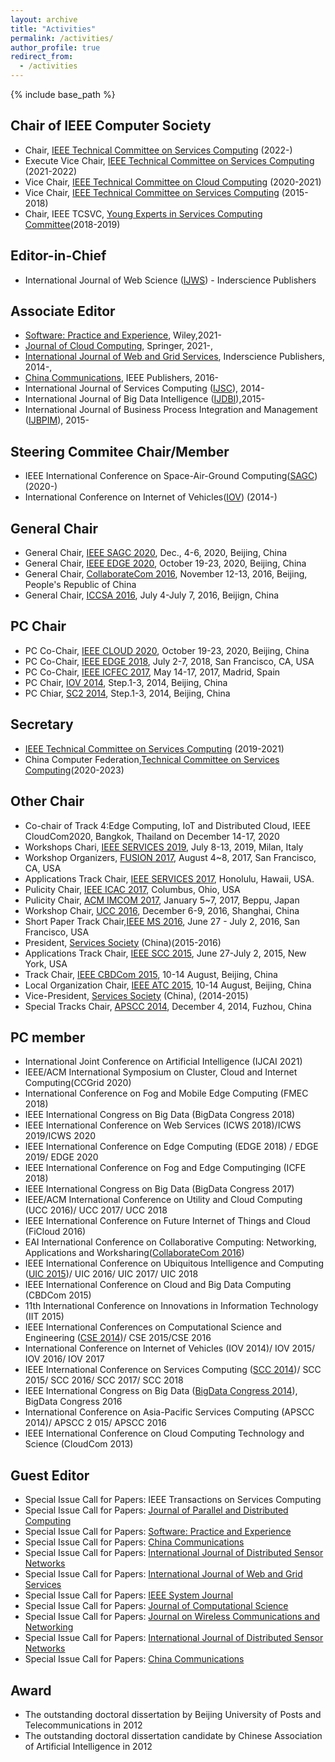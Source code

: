 ```yaml
---
layout: archive
title: "Activities"
permalink: /activities/
author_profile: true
redirect_from:
  - /activities
---
```


{% include base_path %}

## Chair of IEEE Computer Society

- Chair, [IEEE Technical Committee on Services Computing](http://tab.computer.org/tcsvc/exec.htm) (2022-)
- Execute Vice Chair, [IEEE Technical Committee on Services Computing](http://tab.computer.org/tcsvc/exec.htm) (2021-2022)
- Vice Chair, [IEEE Technical Committee on Cloud Computing](https://tc.computer.org/tccld/steering-committee/) (2020-2021)
- Vice Chair, [IEEE Technical Committee on Services Computing](http://tab.computer.org/tcsvc/exec.htm) (2015-2018)
- Chair, IEEE TCSVC, [Young Experts in Services Computing Committee](http://tab.computer.org/tcsvc/)(2018-2019)

## Editor-in-Chief

- International Journal of Web Science ([IJWS](http://www.inderscience.com/jhome.php?jcode=ijws)) - Inderscience Publishers

## Associate Editor

- [Software: Practice and Experience](https://onlinelibrary.wiley.com/journal/1097024x), Wiley,2021-
- [Journal of Cloud Computing](https://journalofcloudcomputing.springeropen.com/), Springer, 2021-,
- [International Journal of Web and Grid Services](http://www.inderscience.com/jhome.php?jcode=ijwgs), Inderscience Publishers, 2014-,
- [China Communications](http://www.chinacommunications.cn/CN/volumn/current.shtml), IEEE Publishers, 2016-
- International Journal of Services Computing ([IJSC](http://www.hipore.com/ijsc/)), 2014-
- International Journal of Big Data Intelligence ([IJDBI](http://www.inderscience.com/ijbdi)),2015-
- International Journal of Business Process Integration and Management ([IJBPIM](http://www.inderscience.com/jhome.php?jcode=ijbpim)), 2015-

## Steering Commitee Chair/Member

- IEEE International Conference on Space-Air-Ground Computing([SAGC](http://www.edgence.org/SAGC2020/index.html))(2020-)
- International Conference on Internet of Vehicles([IOV](https://www.cs.ccu.edu.tw/~conference/iov2019/)) (2014-)

## General Chair

- General Chair, [IEEE SAGC 2020](http://www.edgence.org/SAGC2020/), Dec., 4-6, 2020, Beijing, China
- General Chair, [IEEE EDGE 2020](https://conferences.computer.org/edge/2020/), October 19-23, 2020, Beijing, China
- General Chair, [CollaborateCom 2016](http://collaboratecom.org/2016/show/home), November 12-13, 2016, Beijing, People's Republic of China
- General Chair, [ICCSA 2016](http://iccsa.org/), July 4-July 7, 2016, Beijign, China

## PC Chair

- PC Co-Chair, [IEEE CLOUD 2020](http://conferences.computer.org/cloud/2020/), October 19-23, 2020, Beijing, China
- PC Co-Chair, [IEEE EDGE 2018](http://conferences.computer.org/edge/2018/), July 2-7, 2018, San Francisco, CA, USA
- PC Co-Chair, [IEEE ICFEC 2017](http://fec-conf.gforge.inria.fr/), May 14-17, 2017, Madrid, Spain
- PC Chair, [IOV 2014](http://www.bjiov.org/), Step.1-3, 2014, Beijing, China
- PC Chiar, [SC2 2014](http://grid.chu.edu.tw/sc22014/), Step.1-3, 2014, Beijing, China

## Secretary

- [IEEE Technical Committee on Services Computing](http://tab.computer.org/tcsvc/exec.htm) (2019-2021)
- China Computer Federation,[Technical Committee on Services Computing](https://www.ccf.org.cn/Chapters/TC/TC_Listing/TCSC/)(2020-2023)

## Other Chair

- Co-chair of Track 4:Edge Computing, IoT and Distributed Cloud, IEEE CloudCom2020, Bangkok, Thailand on December 14-17, 2020
- Workshops Chari, [IEEE SERVICES 2019](https://conferences.computer.org/services/2019/), July 8-13, 2019, Milan, Italy
- Workshop Organizers, [FUSION 2017](http://www.is.kyusan-u.ac.jp/hpcc/fusion2017), August 4~8, 2017, San Francisco, CA, USA
- Applications Track Chair, [IEEE SERVICES 2017](http://www.servicescongress.org/2017/), Honolulu, Hawaii, USA.
- Pulicity Chair, [IEEE ICAC 2017](http://icac2017.ece.ohio-state.edu/), Columbus, Ohio, USA
- Pulicity Chair, [ACM IMCOM 2017](http://imcom.org/), January 5~7, 2017, Beppu, Japan
- Workshop Chair, [UCC 2016](http://computing.derby.ac.uk/ucc2016/), December 6-9, 2016, Shanghai, China
- Short Paper Track Chair,[IEEE MS 2016](http://www.themobileservices.org/2016/), June 27 - July 2, 2016, San Francisco, USA
- President, [Services Society](http://www.servicessociety.org/) (China)(2015-2016)
- Applications Track Chair, [IEEE SCC 2015](http://conferences.computer.org/scc/2015/about.html), June 27-July 2, 2015, New York, USA
- Track Chair, [IEEE CBDCom 2015](http://www.cybermatics.org/SWC2015/CBD/CBD2015.htm), 10-14 August, Beijing, China
- Local Organization Chair, [IEEE ATC 2015](http://www.cybermatics.org/SWC2015/ATC/ATC2015.htm), 10-14 August, Beijing, China
- Vice-President, [Services Society](http://www.servicessociety.org/) (China), (2014-2015)
- Special Tracks Chair, [APSCC 2014](http://grid.hust.edu.cn/apscc2014/specialtracks.html), December 4, 2014, Fuzhou, China

## PC member

- International Joint Conference on Artificial Intelligence (IJCAI 2021)
- IEEE/ACM International Symposium on Cluster, Cloud and Internet Computing(CCGrid 2020)
- International Conference on Fog and Mobile Edge Computing (FMEC 2018)
- IEEE International Congress on Big Data (BigData Congress 2018)
- IEEE International Conference on Web Services (ICWS 2018)/ICWS 2019/ICWS 2020
- IEEE International Conference on Edge Computing (EDGE 2018) / EDGE 2019/ EDGE 2020
- IEEE International Conference on Fog and Edge Computinging (ICFE 2018)
- IEEE International Congress on Big Data (BigData Congress 2017)
- IEEE/ACM International Conference on Utility and Cloud Computing (UCC 2016)/ UCC 2017/ UCC 2018
- IEEE International Conference on Future Internet of Things and Cloud (FiCloud 2016)
- EAI International Conference on Collaborative Computing: Networking, Applications and Worksharing([CollaborateCom 2016](http://www.collaboratecom.org/2016/show/home))
- IEEE International Conference on Ubiquitous Intelligence and Computing ([UIC 2015](http://www.cybermatics.org/SWC2015/UIC/UIC2015.htm))/ UIC 2016/ UIC 2017/ UIC 2018
- IEEE International Conference on Cloud and Big Data Computing (CBDCom 2015)
- 11th International Conference on Innovations in Information Technology (IIT 2015)
- IEEE International Conferences on Computational Science and Engineering ([CSE 2014](http://paginas.fe.up.pt/~specs/events/cse2015/index.php))/ CSE 2015/CSE 2016
- International Conference on Internet of Vehicles (IOV 2014)/ IOV 2015/ IOV 2016/ IOV 2017
- IEEE International Conference on Services Computing ([SCC 2014](http://conferences.computer.org/scc/2014/))/ SCC 2015/ SCC 2016/ SCC 2017/ SCC 2018
- IEEE International Congress on Big Data ([BigData Congress 2014](http://www.ieeebigdata.org/2014/)), BigData Congress 2016
- International Conference on Asia-Pacific Services Computing (APSCC 2014)/ APSCC 2 015/ APSCC 2016
- IEEE International Conference on Cloud Computing Technology and Science (CloudCom 2013)

## Guest Editor

- Special Issue Call for Papers: IEEE Transactions on Services Computing
- Special Issue Call for Papers: [Journal of Parallel and Distributed Computing](https://www.journals.elsevier.com/journal-of-parallel-and-distributed-computing)
- Special Issue Call for Papers: [Software: Practice and Experience](http://www.cic-https://onlinelibrary.wiley.com/pb-assets/assets/1097024X/SPE-SI-Blockchain2019.pdf)
- Special Issue Call for Papers: [China Communications](http://www.cic-chinacommunications.cn/EN/column/item107.shtml)
- Special Issue Call for Papers: [International Journal of Distributed Sensor Networks](http://dsn.sagepub.com/site/callforpapers/services-and-management.xhtml)
- Special Issue Call for Papers: [International Journal of Web and Grid Services](PDF/IJWGS-special_issue.pdf)
- Special Issue Call for Papers: [IEEE System Journal](../assets/IEEE.pdf)
- Special Issue Call for Papers: [Journal of Computational Science](../assets/JoCS.pdf)
- Special Issue Call for Papers: [Journal on Wireless Communications and Networking](../assets/WCN_Proposal.pdf)
- Special Issue Call for Papers: [International Journal of Distributed Sensor Networks](http://www.hindawi.com/journals/ijdsn/si/148328/cfp/)
- Special Issue Call for Papers: [China Communications](../assets/MIS201512.pdf)

## Award

- The outstanding doctoral dissertation by Beijing University of Posts and Telecommunications in 2012
- The outstanding doctoral dissertation candidate by Chinese Association of Artificial Intelligence in 2012
